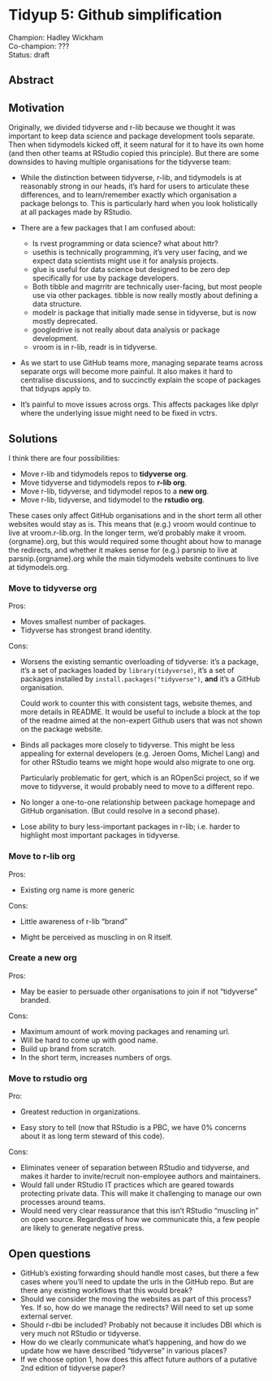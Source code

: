 
# Tidyup 5: Github simplification

Champion: Hadley Wickham  
Co-champion: ???  
Status: draft

## Abstract

## Motivation

Originally, we divided tidyverse and r-lib because we thought it was
important to keep data science and package development tools separate.
Then when tidymodels kicked off, it seem natural for it to have its own
home (and then other teams at RStudio copied this principle). But there
are some downsides to having multiple organisations for the tidyverse
team:

-   While the distinction between tidyverse, r-lib, and tidymodels is at
    reasonably strong in our heads, it’s hard for users to articulate
    these differences, and to learn/remember exactly which organisation
    a package belongs to. This is particularly hard when you look
    holistically at all packages made by RStudio.

-   There are a few packages that I am confused about:

    -   Is rvest programming or data science? what about httr?
    -   usethis is technically programming, it’s very user facing, and
        we expect data scientists might use it for analysis projects.
    -   glue is useful for data science but designed to be zero dep
        specifically for use by package developers.
    -   Both tibble and magrritr are technically user-facing, but most
        people use via other packages. tibble is now really mostly about
        defining a data structure.
    -   modelr is package that initially made sense in tidyverse, but is
        now mostly deprecated.
    -   googledrive is not really about data analysis or package
        development.
    -   vroom is in r-lib, readr is in tidyverse.

-   As we start to use GitHub teams more, managing separate teams across
    separate orgs will become more painful. It also makes it hard to
    centralise discussions, and to succinctly explain the scope of
    packages that tidyups apply to.

-   It’s painful to move issues across orgs. This affects packages like
    dplyr where the underlying issue might need to be fixed in vctrs.

## Solutions

I think there are four possibilities:

-   Move r-lib and tidymodels repos to **tidyverse org**.
-   Move tidyverse and tidymodels repos to **r-lib org**.
-   Move r-lib, tidyverse, and tidymodel repos to a **new org**.
-   Move r-lib, tidyverse, and tidymodel to the **rstudio org**.

These cases only affect GitHub organisations and in the short term all
other websites would stay as is. This means that (e.g.) vroom would
continue to live at vroom.r-lib.org. In the longer term, we’d probably
make it vroom.{orgname}.org, but this would required some thought about
how to manage the redirects, and whether it makes sense for (e.g.)
parsnip to live at parsnip.{orgname}.org while the main tidymodels
website continues to live at tidymodels.org.

### Move to tidyverse org

Pros:

-   Moves smallest number of packages.
-   Tidyverse has strongest brand identity.

Cons:

-   Worsens the existing semantic overloading of tidyverse: it’s a
    package, it’s a set of packages loaded by `library(tidyverse)`, it’s
    a set of packages installed by `install.packages("tidyverse")`,
    **and** it’s a GitHub organisation.

    Could work to counter this with consistent tags, website themes, and
    more details in README. It would be useful to include a block at the
    top of the readme aimed at the non-expert Github users that was not
    shown on the package website.

-   Binds all packages more closely to tidyverse. This might be less
    appealing for external developers (e.g. Jeroen Ooms, Michel Lang)
    and for other RStudio teams we might hope would also migrate to one
    org.

    Particularly problematic for gert, which is an ROpenSci project, so
    if we move to tidyverse, it would probably need to move to a
    different repo.

-   No longer a one-to-one relationship between package homepage and
    GitHub organisation. (But could resolve in a second phase).

-   Lose ability to bury less-important packages in r-lib; i.e. harder
    to highlight most important packages in tidyverse.

### Move to r-lib org

Pros:

-   Existing org name is more generic

Cons:

-   Little awareness of r-lib “brand”

-   Might be perceived as muscling in on R itself.

### Create a new org

Pros:

-   May be easier to persuade other organisations to join if not
    “tidyverse” branded.

Cons:

-   Maximum amount of work moving packages and renaming url.
-   Will be hard to come up with good name.
-   Build up brand from scratch.
-   In the short term, increases numbers of orgs.

### Move to rstudio org

Pro:

-   Greatest reduction in organizations.

-   Easy story to tell (now that RStudio is a PBC, we have 0% concerns
    about it as long term steward of this code).

Cons:

-   Eliminates veneer of separation between RStudio and tidyverse, and
    makes it harder to invite/recruit non-employee authors and
    maintainers.
-   Would fall under RStudio IT practices which are geared towards
    protecting private data. This will make it challenging to manage our
    own processes around teams.
-   Would need very clear reassurance that this isn’t RStudio “muscling
    in” on open source. Regardless of how we communicate this, a few
    people are likely to generate negative press.

## Open questions

-   GitHub’s existing forwarding should handle most cases, but there a
    few cases where you’ll need to update the urls in the GitHub repo.
    But are there any existing workflows that this would break?
-   Should we consider the moving the websites as part of this process?
    Yes. If so, how do we manage the redirects? Will need to set up some
    external server.
-   Should r-dbi be included? Probably not because it includes DBI which
    is very much not RStudio or tidyverse.
-   How do we clearly communicate what’s happening, and how do we update
    how we have described “tidyverse” in various places?
-   If we choose option 1, how does this affect future authors of a
    putative 2nd edition of tidyverse paper?
